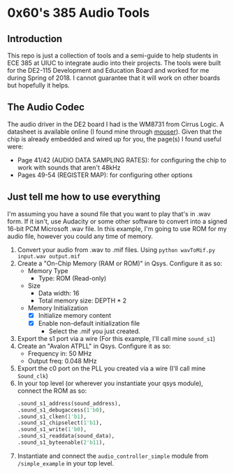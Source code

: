 # 0x60's 385 Audio Tools

## Introduction

This repo is just a collection of tools and a semi-guide to help students in ECE 385 at UIUC to integrate audio into their projects. The tools were built for the DE2-115 Development and Education Board and worked for me during Spring of 2018. I cannot guarantee that it will work on other boards but hopefully it helps.

## The Audio Codec

The audio driver in the DE2 board I had is the WM8731 from Cirrus Logic. A datasheet is available online (I found mine through [mouser](https://www.mouser.com/datasheet/2/76/WM8731_v4.9-1141834.pdf)). Given that the chip is already embedded and wired up for you, the page(s) I found useful were:

* Page 41/42 (AUDIO DATA SAMPLING RATES): for configuring the chip to work with sounds that aren't 48kHz
* Pages 49-54 (REGISTER MAP): for configuring other options

## Just tell me how to use everything

I'm assuming you have a sound file that you want to play that's in .wav form. If it isn't, use Audacity or some other software to convert into a signed 16-bit PCM Microsoft .wav file. In this example, I'm going to use ROM for my audio file, however you could any time of memory.

1. Convert your audio from .wav to .mif files. Using `python wavToMif.py input.wav output.mif`
2. Create a "On-Chip Memory (RAM or ROM)" in Qsys. Configure it as so:
	- Memory Type
		- Type: ROM (Read-only)
	- Size
		- Data width: 16
		- Total memory size: DEPTH * 2
	- Memory Initialization
		- [x] Initialize memory content
		- [x] Enable non-default initialization file
			- Select the .mif you just created.
3. Export the s1 port via a wire (For this example, I'll call mine `sound_s1`)
4. Create an "Avalon ATPLL" in Qsys. Configure it as so:
	- Frequency in: 50 MHz
	- Output freq: 0.048 MHz
5. Export the c0 port on the PLL you created via a wire (I'll call mine `Sound_clk`)
6. In your top level (or wherever you instantiate your qsys module), connect the ROM as so:
	```SystemVerilog
	.sound_s1_address(sound_address),
	.sound_s1_debugaccess(1'b0),
	.sound_s1_clken(1'b1),
	.sound_s1_chipselect(1'b1),
	.sound_s1_write(1'b0),
	.sound_s1_readdata(sound_data),
	.sound_s1_byteenable(2'b11),
	```
7. Instantiate and connect the `audio_controller_simple` module from `/simple_example` in your top level.

